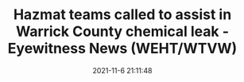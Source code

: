 ---
"title": "Hazmat teams called to assist in Warrick County chemical leak - Eyewitness News (WEHT/WTVW)"
"date": "2021-11-6 21:11:48"
"feed_name": "GOOGLENEWSINDUSTRIAL"
"feed_website": "https://news.google.com/search?q=industrial%2Bincident&hl=en-US&gl=US&ceid=US:en"
"feed_rss": "https://news.google.com/rss/search?q=industrial%2Bincident&hl=en-US&gl=US&ceid=US:en"
"link": "https://www.tristatehomepage.com/news/local-news/hazmat-teams-called-to-assist-in-warrick-county-chemical-leak/"
"source": "{'href': 'https://www.tristatehomepage.com', 'title': 'Eyewitness News (WEHT/WTVW)'}"
"file": "_posts/2021-1-1-cdd551cdb0caef62e8ca402a18914eb82c36be5e.md"
"accident": "0"
"drilling": "0"
"dead": "0"
"injured": "0"
"arrested": "0"
"place": "unknown place"
"where": "unknown site"
"causes": "unknown"
"place_uri": "unknown place"
---